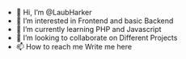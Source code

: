 - 👋 Hi, I’m @LaubHarker
- 👀 I’m interested in Frontend and basic Backend
- 🌱 I’m currently learning PHP and Javascript
- 💞️ I’m looking to collaborate on Different Projects
- 📫 How to reach me Write me here

<!---
LaubHarker/LaubHarker is a ✨ special ✨ repository because its `README.md` (this file) appears on your GitHub profile.
You can click the Preview link to take a look at your changes.
--->

